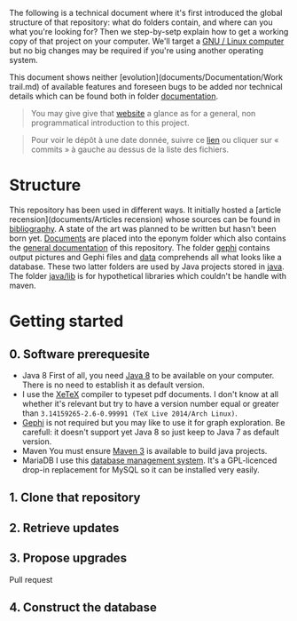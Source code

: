 The following is a technical document where it's first introduced the global structure of that repository: what do folders contain, and where can you what you're looking for? Then we step-by-setp explain how to get a working copy of that project on your computer. We'll target a [GNU / Linux](https://www.gnu.org)[ computer](https://www.archlinux.org/) but no big changes may be required if you're using another operating system.

This document shows neither [evolution](documents/Documentation/Work trail.md) of available features and foreseen bugs to be added nor technical details which can be found both in folder [documentation](documents/Documentation).

> You may give give that [website](http://piotr2b.github.io/chinese-huawen/) a glance as for a general, non programmatical introduction to this project.

> Pour voir le dépôt à une date donnée, suivre ce [lien](https://github.com/piotr2b/chinese-huawen/commits/master) ou cliquer sur « commits » à gauche au dessus de la liste des fichiers.

# Structure

This repository has been used in different ways. It initially hosted a [article recension](documents/Articles recension) whose sources can be found in [bibliography](bibliography/). A state of the art was planned to be written but hasn't been born yet. [Documents](documents/) are placed into the eponym folder which also contains the [general documentation](documents/Documentation) of this repository. The folder [gephi](gephi/) contains output pictures and Gephi files and [data](data/) comprehends all what looks like a database. These two latter folders are used by Java projects stored in [java](java/). The folder [java/lib](java/lib/) is for hypothetical libraries which couldn't be handle with maven.

# Getting started

## 0. Software prerequesite

 * Java 8 First of all, you need [Java 8](https://en.wikipedia.org/wiki/Java_version_history#Java_SE_8_.28March_18.2C_2014.29) to be available on your computer. There is no need to establish it as default version.
 * I use the [XeTeX](https://en.wikipedia.org/wiki/XeTeX) compiler to typeset pdf documents. I don't know at all whether it's relevant but try to have a version number equal or greater than `3.14159265-2.6-0.99991 (TeX Live 2014/Arch Linux)`.
 * [Gephi](https://gephi.github.io/) is not required but you may like to use it for graph exploration. Be carefull: it doesn't support yet Java 8 so just keep to Java 7 as default version.
 * Maven You must ensure [Maven 3](http://maven.apache.org/download.cgi) is available to build java projects.
 * MariaDB I use this [database management system](https://mariadb.com/). It's a GPL-licenced drop-in replacement for MySQL so it can be installed very easily.

## 1. Clone that repository

## 2. Retrieve updates

## 3. Propose upgrades
Pull request

## 4. Construct the database

